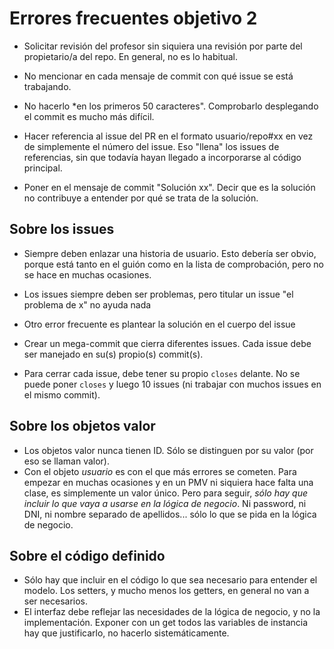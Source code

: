 # Errores frecuentes objetivo 2

* Solicitar revisión del profesor sin siquiera una revisión por parte del
  propietario/a del repo. En general, no es lo habitual.

* No mencionar en cada mensaje de commit con qué issue se está trabajando.

* No hacerlo *en los primeros 50 caracteres". Comprobarlo desplegando el commit
  es mucho más difícil.

* Hacer referencia al issue del PR en el formato usuario/repo#xx en
  vez de simplemente el número del issue. Eso "llena" los issues de
  referencias, sin que todavía hayan llegado a incorporarse al código
  principal.

* Poner en el mensaje de commit "Solución xx". Decir que es la
solución no contribuye a entender por qué se trata de la solución.

## Sobre los issues

* Siempre deben enlazar una historia de usuario. Esto debería ser obvio, porque
  está tanto en el guión como en la lista de comprobación, pero no se hace en
  muchas ocasiones.
  
* Los issues siempre deben ser problemas, pero titular un issue "el problema de
  x" no ayuda nada

* Otro error frecuente es plantear la solución en el cuerpo del issue
* Crear un mega-commit que cierra diferentes issues. Cada issue debe ser
  manejado en su(s) propio(s) commit(s).
* Para cerrar cada issue, debe tener su propio `closes` delante. No se puede
  poner `closes` y luego 10 issues (ni trabajar con muchos issues en el mismo
  commit).

## Sobre los objetos valor

* Los objetos valor nunca tienen ID. Sólo se distinguen por su valor (por eso se
  llaman valor).
* Con el objeto *usuario* es con el que más errores se cometen. Para empezar en
  muchas ocasiones y en un PMV ni siquiera hace falta una clase, es simplemente
  un valor único. Pero para seguir, *sólo hay que incluir lo que vaya a usarse
  en la lógica de negocio*. Ni password, ni DNI, ni nombre separado de
  apellidos... sólo lo que se pida en la lógica de negocio.

## Sobre el código definido

* Sólo hay que incluir en el código lo que sea necesario para entender el
  modelo. Los setters, y mucho menos los getters, en general no van a ser
  necesarios.
* El interfaz debe reflejar las necesidades de la lógica de negocio, y no la
  implementación. Exponer con un get todos las variables de instancia hay que
  justificarlo, no hacerlo sistemáticamente.
